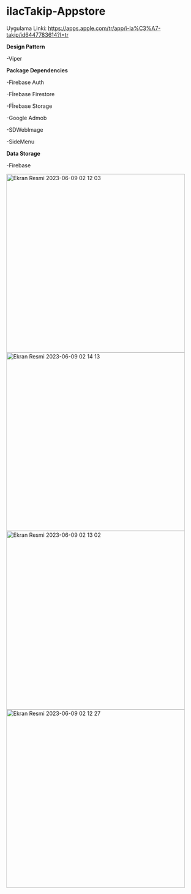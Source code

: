 
# ilacTakip-Appstore
Uygulama Linki:  https://apps.apple.com/tr/app/i-la%C3%A7-takip/id6447783614?l=tr

****Design Pattern****

-Viper

****Package Dependencies****

-Firebase Auth

-Fİrebase Firestore

-Fİrebase Storage

-Google Admob

-SDWebImage

-SideMenu

****Data Storage****

-Firebase

<img width="466" alt="Ekran Resmi 2023-06-09 02 12 03" src="https://github.com/necipfazilgocer/ilacTakip-Appstore/assets/114177524/ed378c58-f55b-4cdd-997e-5216c476dd8f">
<img width="466" alt="Ekran Resmi 2023-06-09 02 14 13" src="https://github.com/necipfazilgocer/ilacTakip-Appstore/assets/114177524/4de01fad-bccd-4bb7-bc58-c32caa41eb9d">
<img width="466" alt="Ekran Resmi 2023-06-09 02 13 02" src="https://github.com/necipfazilgocer/ilacTakip-Appstore/assets/114177524/c69ce4fc-30cd-4a72-95d8-0a287cf53c76">
<img width="466" alt="Ekran Resmi 2023-06-09 02 12 27" src="https://github.com/necipfazilgocer/ilacTakip-Appstore/assets/114177524/92756d5a-b2ba-445e-bc1d-6e8d2b0191d6">

